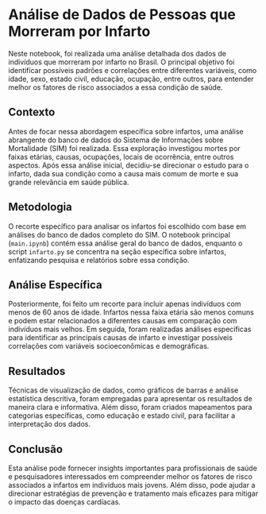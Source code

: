# Análise de Dados de Pessoas que Morreram por Infarto

Neste notebook, foi realizada uma análise detalhada dos dados de indivíduos que morreram por infarto no Brasil. O principal objetivo foi identificar possíveis padrões e correlações entre diferentes variáveis, como idade, sexo, estado civil, educação, ocupação, entre outros, para entender melhor os fatores de risco associados a essa condição de saúde.

## Contexto

Antes de focar nessa abordagem específica sobre infartos, uma análise abrangente do banco de dados do Sistema de Informações sobre Mortalidade (SIM) foi realizada. Essa exploração investigou mortes por faixas etárias, causas, ocupações, locais de ocorrência, entre outros aspectos. Após essa análise inicial, decidiu-se direcionar o estudo para o infarto, dada sua condição como a causa mais comum de morte e sua grande relevância em saúde pública.

## Metodologia

O recorte específico para analisar os infartos foi escolhido com base em análises do banco de dados completo do SIM. O notebook principal (`main.ipynb`) contém essa análise geral do banco de dados, enquanto o script `infarto.py` se concentra na seção específica sobre infartos, enfatizando pesquisa e relatórios sobre essa condição.

## Análise Específica

Posteriormente, foi feito um recorte para incluir apenas indivíduos com menos de 60 anos de idade. Infartos nessa faixa etária são menos comuns e podem estar relacionados a diferentes causas em comparação com indivíduos mais velhos. Em seguida, foram realizadas análises específicas para identificar as principais causas de infarto e investigar possíveis correlações com variáveis socioeconômicas e demográficas.

## Resultados

Técnicas de visualização de dados, como gráficos de barras e análise estatística descritiva, foram empregadas para apresentar os resultados de maneira clara e informativa. Além disso, foram criados mapeamentos para categorias específicas, como educação e estado civil, para facilitar a interpretação dos dados.

## Conclusão

Esta análise pode fornecer insights importantes para profissionais de saúde e pesquisadores interessados em compreender melhor os fatores de risco associados a infartos em indivíduos mais jovens. Além disso, pode ajudar a direcionar estratégias de prevenção e tratamento mais eficazes para mitigar o impacto das doenças cardíacas.
